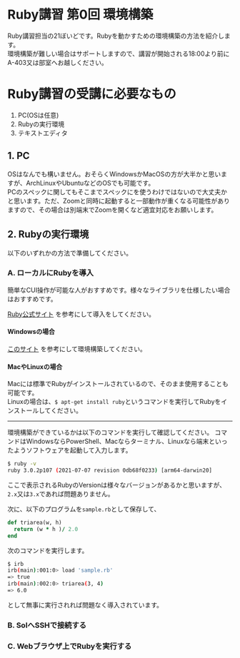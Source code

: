 # Ruby講習 第0回 環境構築

Ruby講習担当の21ぼいどです。Rubyを動かすための環境構築の方法を紹介します。  
環境構築が難しい場合はサポートしますので、講習が開始される18:00より前にA-403又は部室へお越しください。

# Ruby講習の受講に必要なもの

1. PC(OSは任意)
2. Rubyの実行環境
3. テキストエディタ

## 1. PC

OSはなんでも構いません。おそらくWindowsかMacOSの方が大半かと思いますが、ArchLinuxやUbuntuなどのOSでも可能です。   
PCのスペックに関してもそこまでスペックにを使うわけではないので大丈夫かと思います。ただ、Zoomと同時に起動すると一部動作が重くなる可能性がありますので、その場合は別端末でZoomを開くなど適宜対応をお願いします。

## 2. Rubyの実行環境

以下のいずれかの方法で準備してください。

### A. ローカルにRubyを導入

簡単なCUI操作が可能な人がおすすめです。様々なライブラリを仕様したい場合はおすすめです。

[Ruby公式サイト](https://www.ruby-lang.org/ja/documentation/installation/#apt-wsl) を参考にして導入をしてください。

#### Windowsの場合
[このサイト](https://joho.g-edu.uec.ac.jp/joho/ruby_win/)
を参考にして環境構築してください。

#### MacやLinuxの場合

Macには標準でRubyがインストールされているので、そのまま使用することも可能です。  
Linuxの場合は、`$ apt-get install ruby`というコマンドを実行してRubyをインストールしてください。

----

環境構築ができているかは以下のコマンドを実行して確認してください。
コマンドはWindowsならPowerShell、Macならターミナル、Linuxなら端末といったようソフトウェアを起動して入力します。
```bash
$ ruby -v
ruby 3.0.2p107 (2021-07-07 revision 0db68f0233) [arm64-darwin20]
```
ここで表示されるRubyのVersionは様々なバージョンがあるかと思いますが、`2.x`又は`3.x`であれば問題ありません。

次に、以下のプログラムを`sample.rb`として保存して、

```rb
def triarea(w, h)
  return (w * h )/ 2.0
end
```
次のコマンドを実行します。
```bash
$ irb
irb(main):001:0> load 'sample.rb'
=> true
irb(main):002:0> triarea(3, 4)
=> 6.0
```
として無事に実行されれば問題なく導入されています。

### B. SolへSSHで接続する


### C. Webブラウザ上でRubyを実行する
